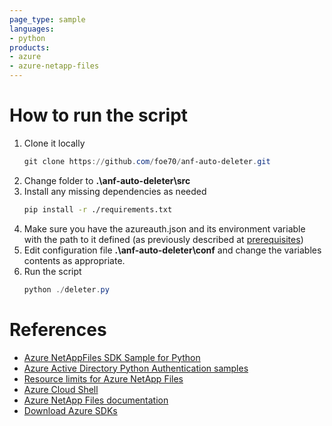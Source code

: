 ```yaml
---
page_type: sample
languages:
- python
products:
- azure
- azure-netapp-files
---
```

# How to run the script

1. Clone it locally
    ```powershell
    git clone https://github.com/foe70/anf-auto-deleter.git
    ```
2. Change folder to **.\anf-auto-deleter\src**
3. Install any missing dependencies as needed
    ```bash
    pip install -r ./requirements.txt
    ```
4. Make sure you have the azureauth.json and its environment variable with the path to it defined (as previously described at [prerequisites](https://docs.microsoft.com/en-us/samples/azure-samples/netappfiles-python-sdk-sample/azure-netappfiles-sdk-sample-for-python/))
5. Edit configuration file **.\anf-auto-deleter\conf** and change the variables contents as appropriate.
6. Run the script
    ```powershell
    python ./deleter.py
    ```

# References

- [Azure NetAppFiles SDK Sample for Python](https://docs.microsoft.com/en-us/samples/azure-samples/netappfiles-python-sdk-sample/azure-netappfiles-sdk-sample-for-python/)
- [Azure Active Directory Python Authentication samples](https://github.com/AzureAD/microsoft-authentication-library-for-python/tree/dev/sample)
- [Resource limits for Azure NetApp Files](https://docs.microsoft.com/en-us/azure/azure-netapp-files/azure-netapp-files-resource-limits)
- [Azure Cloud Shell](https://docs.microsoft.com/en-us/azure/cloud-shell/quickstart)
- [Azure NetApp Files documentation](https://docs.microsoft.com/en-us/azure/azure-netapp-files/)
- [Download Azure SDKs](https://azure.microsoft.com/downloads/) 
 
